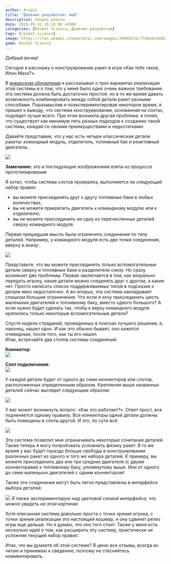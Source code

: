 ```yaml
---
author: Arugin
title: "Дневник разработки: май"
description: Сборка ракеты
date: 2019-05-31 19:19:00 +0300
categories: [Rocket Science, Дневник разработки]
tags: [rocket science]
image: https://clan.akamai.steamstatic.com/images/34094219/7748a9cb506324b60633f00fac0e532e86896d5b_400x225.png
game: Rocket Science
---
```


Добрый вечер!

Сегодня я расскажу о конструировании ракет в игре «Как тебе такое, Илон Маск?».

В [январском обновлении](/ru/posts/january-developer-update/) я рассказывал о трех вариантах реализации этой системы и о том, что у меня было одно очень важное требование: эта система должна быть достаточно простой, но в то же время давать возможность комбинировать между собой детали ракет разными способами. Поразмыслив и поэкспериментировав некоторое время, я пришел к выводу, что система конструирования, основанная на слотах, подойдет лучше всего. При этом возникла другая проблема: я понял, что существует как минимум пять разных подходов к созданию такой системы, каждая со своими преимуществами и недостатками.

Давайте представим, что у нас есть четыре классические детали ракеты: командный модуль, отделитель, топливный бак и реактивный двигатель.

![](https://steamcdn-a.akamaihd.net/steamcommunity/public/images/clans/34094219/58318005c8e2bad1998b403ed7bf41032a385fed.png)

**Замечание:** _это и последующие изображениия взяты из процесса прототипирования_

Я хотел, чтобы система слотов проверяла, выполняется ли следующий набор правил:
- вы можете присоединять друг к другу топливные баки в любых количествах;
- вы не можете прикрепить двигатель к командному модулю или к отделителю;
- вы не можете присоединить ни одну из перечисленных деталей сверху командного модуля.  

Первая пришедшая мысль была ограничить соединения по типу деталей. Например, у командного модуля есть две точки соединения, вверху и внизу:

![](https://steamcdn-a.akamaihd.net/steamcommunity/public/images/clans/34094219/d4ff394bf0c3c61735b18cb2eb1f09c3cfe950e5.png)  

Представьте, что вы можете присоединять только вспомогательные детали сверху и топливные баки и разделители снизу. Но сразу возникает две проблемы. Первая заключается в том, как визуально передать игроку, какие детали можно соединять друг с другом, а какие нет. Просто написать список поддерживаемых типов в подсказке к детали явно недостаточно. А во-вторых, эта система накладывает слишком большие ограничения. Что если я хочу присоединить шесть маленьких двигателей к топливному баку, вместо одного большого? А если нужно будет сделать так, чтобы к верху командного модуля крепились только некоторые вспомогательные детали?

Спустя недели страданий, проведенных в поисках лучшего решения, я, наконец, нашел одно. И как это обычно бывает, оно кажется очевидным, после того, как ты его нашел.  
Итак, встречайте два столпа системы соединений:

**Коннектор**:  
![](https://steamcdn-a.akamaihd.net/steamcommunity/public/images/clans/34094219/4ec777536069b33519906fdf652bbad9b2c4472d.png)

**Слот подключения**:  
![](https://steamcdn-a.akamaihd.net/steamcommunity/public/images/clans/34094219/495c0f51bbcf3a7e755412035831f08730edf307.png)

У каждой детали будет от одного до семи коннекторов или слотов, расположенных определенным образом. Крепления выше названных деталей сейчас выглядят следующим образом:

![](https://steamcdn-a.akamaihd.net/steamcommunity/public/images/clans/34094219/73766104b517c16fcaaf731e19450e62e0ccafa5.png)

У вас может возникнуть вопрос: «Как это работает?». Ответ прост, все подчиняется одному правилу. Все коннекторы одной детали должны быть помещены в слоты другой. И это, по сути всё.

![](https://steamcdn-a.akamaihd.net/steamcommunity/public/images/clans/34094219/6c779f016690d3d48d025316ba0ac499e29b397e.png)

Эта система позволит мне ограничивать некоторые сочетания деталей. Также теперь я могу попробовать усложнить физику ракет. В то же время у вас будет гораздо больше свободы в конструировании различных ракет из одного и того же набора деталей. К примеру, вы можете присоединить два или три средних двигателя (с двумя коннекторами) к топливному баку, упомянутому выше. Или от одного до семи маленьких двигателей с одним коннектором!

Также эти соединения могут быть легко представлены в интерфейсе выбора деталей:

![](https://steamcdn-a.akamaihd.net/steamcommunity/public/images/clans/34094219/057eabf7265fa3733d49f7851aa503fa88395846.png)
_Я также экспериментирую над цветовой схемой интерфейса, что можно увидеть на этой картинке_

Хотя описанная система довольно проста с точки зрения игрока, с точки зрения реализации это настоящий кошмар, и она сдвинет релиз игры еще дальше. Но я думаю, что оно того стоит. Также у меня есть несколько идей о том, как расширить эту систему, практически не усложняя текущий набор правил.

Итак, что вы думаете об этой системе? Я ценю все отзывы, всегда их читаю и принимаю к сведению, поэтому не стесняйтесь комментировать.

